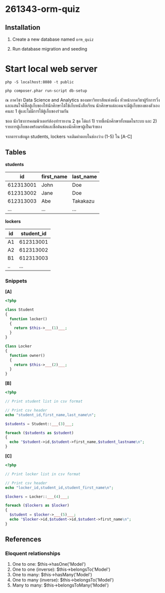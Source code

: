 # 261343-orm-quiz

## Installation

1. Create a new database named `orm_quiz`

2. Run database migration and seeding

# Start local web server

```
php -S localhost:8080 -t public
```

```
php composer.phar run-script db-setup
```

ณ ภาควิชา Data Science and Analytics ของมหาวิทยาลัยแห่งหนึ่ง หัวหน้าภาควิชาผู้รักการวิ่งและแสนใจดีซื้อตู้เก็บของให้นักศึกษาได้ใช้เก็บหนังสือเรียน นักศึกษาแต่ละคนจะมีตู้เก็บของของตัวเองคนละ 1 ตู้และไม่มีการใช้ตู้เก็บของร่วมกัน

ซอล นักวิชาการคอมพิวเตอร์ต้องทำรายงาน 2 ชุด ได้แก่ 1) รายชื่อนักศึกษาทั้งหมดในระบบ และ 2) รายการตู้เก็บของพร้อมรหัสและชื่อต้นของนักศึกษาผู้เป็นเจ้าของ 

จากตารางข้อมูล students, lockers จงเติมคำตอบในช่องว่าง (1-5) ใน [A-C]

## Tables

**students**

|    id     | first_name | last_name |
|-----------|------------|-----------|
| 612313001 | John       | Doe       |
| 612313002 | Jane       | Doe       |
| 612313003 | Abe        | Takakazu  |
|    ...    |     ...    |    ...    |


**lockers**

| id | student_id |
|----|------------|
| A1 | 612313001  |
| A2 | 612313002  |
| B1 | 612313003  |
| .. |     ...    |

### Snippets

**[A]**

```php
<?php

class Student
{
  function locker()
  {
    return $this->___(1)___;
  }
}

Class Locker
{
  function owner()
  {
    return $this->___(2)___;
  }
}
```

**[B]**

```php
<?php

// Print student list in csv format

// Print csv header
echo "student_id,first_name,last_name\n";

$students = Student::___(3)___;

foreach ($students as $student)
{
  echo "$student->id,$student->first_name,$student_lastname\n";
}
```

**[C]**

```php
<?php

// Print locker list in csv format

// Print csv header
echo "locker_id,student_id,student_first_name\n";

$lockers = Locker::___(4)___;

foreach ($lockers as $locker)
{
  $student = $locker->___(5)___;
  echo "$locker->id,$student->id,$student->first_name\n";
}
```

## References

### Eloquent relationships

1. One to one: $this->hasOne('Model')
2. One to one (inverse): $this->belongsTo('Model')
3. One to many: $this->hasMany('Model')
4. One to many (inverse): $this->belongsTo('Model')
5. Many to many: $this->belongsToMany('Model')

